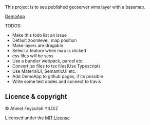 

This project is to see published geoserver wms layer with a basemap.

[DemoApp](http://194.182.80.44:9080/)

TODOS:
  - Make this todo list an issue
  - Default zoomlevel, map position
  - Make layers are dragable
  - Select a feature when map is clicked
  - css files will be scss
  - Use a bundler webpack, parcel etc.
  - Convert jsx files to tsx files(Use Typescript)
  - Use MaterialUI, SemanticUI etc.
  - Add DemoApp to github pages, if its possible
  - Write some test codes and connect to travis 


## Licence & copyright

© Ahmet Feyzullah YILDIZ

Licensed under the [MIT License](LICENSE) 
